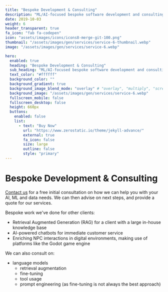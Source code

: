 ```yaml
---
title: "Bespoke Development & Consulting"
description: "ML/AI-focused bespoke software development and consulting."
date: 2019-10-03
weight: 6
header_transparent: true
fa_icon: "fab fa-codepen"
icon: "assets/images/icons/icons8-merge-git-100.png"
thumbnail: "/assets/images/gen/services/service-6-thumbnail.webp"
image: "/assets/images/gen/services/service-6.webp"

hero:
  enabled: true
  heading: "Bespoke Development & Consulting"
  sub_heading: "ML/AI-focused bespoke software development and consulting."
  text_color: "#ffffff"
  background_color: ""
  background_gradient: true
  background_image_blend_mode: "overlay" # "overlay", "multiply", "screen"
  background_image: "/assets/images/gen/services/service-6.webp"
  fullscreen_mobile: false
  fullscreen_desktop: false
  height: 660px
  buttons:
    enabled: false
    list:
      - text: "Buy Now"
        url: "https://www.zerostatic.io/theme/jekyll-advance/"
        external: true
        fa_icon: false
        size: large
        outline: false
        style: "primary"
---
```


# Bespoke Development & Consulting

[Contact us](/contact/) for a free initial consultation on how we can help you with your AI, ML and data needs. We can then advise on next steps, and provide a quote for our services.


Bespoke work we've done for other clients:
- Retrieval Augmented Generation (RAG) for a client with a large in-house knowledge base
- AI-powered chatbots for immediate customer service
- Enriching NPC interactions in digital environments, making use of platforms like the Godot game engine

We can also consult on:

- language models
  - retrieval augmentation
  - fine-tuning
  - tool usage
  - prompt engineering (as fine-tuning is not always the best approach)
